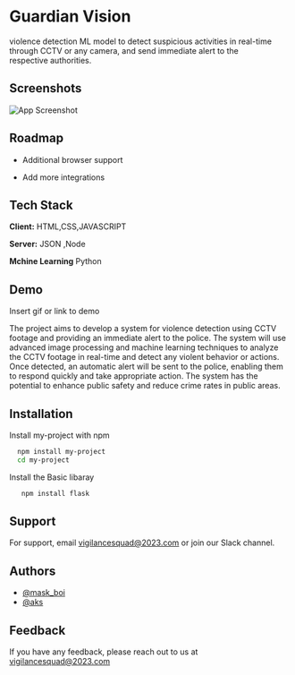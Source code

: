 

# Guardian Vision

 violence detection ML model to detect suspicious activities in real-time through CCTV or any camera, and send immediate alert to the respective authorities.


## Screenshots

![App Screenshot](https://en.wikipedia.org/wiki/Image#mediaFile:Pencil_drawing_of_a_girl_in_ecstasy.jpg)


## Roadmap

- Additional browser support

- Add more integrations


## Tech Stack

**Client:** HTML,CSS,JAVASCRIPT

**Server:** JSON ,Node

**Mchine Learning** Python 


## Demo

Insert gif or link to demo

The project aims to develop a system for violence detection using CCTV footage and providing an immediate alert to the police. The system will use advanced image processing and machine learning techniques to analyze the CCTV footage in real-time and detect any violent behavior or actions. Once detected, an automatic alert will be sent to the police, enabling them to respond quickly and take appropriate action. The system has the potential to enhance public safety and reduce crime rates in public areas.
## Installation

Install my-project with npm

```bash
  npm install my-project
  cd my-project
```
    
Install the Basic libaray    
```bash
   npm install flask
```
## Support

For support, email vigilancesquad@2023.com or join our Slack channel.


## Authors

- [@mask_boi](https://www.github.com/octokatherine)
- [@aks](https://github.com/atharvsawant2003)


## Feedback

If you have any feedback, please reach out to us at vigilancesquad@2023.com 



